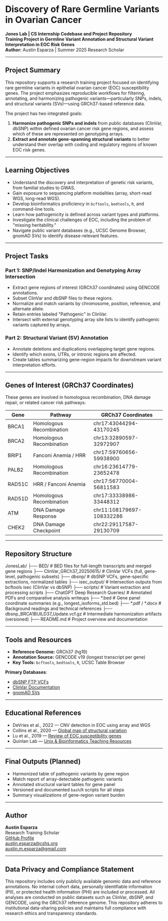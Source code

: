 # Discovery of Rare Germline Variants in Ovarian Cancer  
**Jones Lab | CS Internship Codebase and Project Repository**  
**Training Project in Germline Variant Annotation and Structural Variant Interpretation in EOC Risk Genes**  
**Author:** Austin Esparza | Summer 2025 Research Scholar  

---

## Project Summary

This repository supports a research training project focused on identifying rare germline variants in epithelial ovarian cancer (EOC) susceptibility genes. The project emphasizes reproducible workflows for filtering, annotating, and harmonizing pathogenic variants—particularly SNPs, indels, and structural variants (SVs)—using GRCh37-based reference data.

The project has two integrated goals:

1. **Harmonize pathogenic SNPs and indels** from public databases (ClinVar, dbSNP) within defined ovarian cancer risk gene regions, and assess which of these are represented on genotyping arrays.  
2. **Extract and annotate gene-spanning structural variants** to better understand their overlap with coding and regulatory regions of known EOC risk genes.

---

## Learning Objectives

- Understand the discovery and interpretation of genetic risk variants, from familial studies to GWAS.
- Gain exposure to sequencing platform modalities (array, short-read WGS, long-read WGS).
- Develop bioinformatics proficiency in `bcftools`, `bedtools`, `R`, and command-line tools.
- Learn how pathogenicity is defined across variant types and platforms.
- Investigate the clinical challenges of EOC, including the problem of "missing heritability."
- Navigate public variant databases (e.g., UCSC Genome Browser, gnomAD SVs) to identify disease-relevant features.

---

## Project Tasks

### Part 1: SNP/Indel Harmonization and Genotyping Array Intersection
- Extract gene regions of interest (GRCh37 coordinates) using GENCODE annotations.
- Subset ClinVar and dbSNP files to these regions.
- Normalize and match variants by chromosome, position, reference, and alternate allele.
- Retain entries labeled "Pathogenic" in ClinVar.
- Intersect with external genotyping array site lists to identify pathogenic variants captured by arrays.

### Part 2: Structural Variant (SV) Annotation
- Annotate deletions and duplications overlapping target gene regions.
- Identify which exons, UTRs, or intronic regions are affected.
- Create tables summarizing gene-region impacts for downstream variant interpretation efforts.

---

## Genes of Interest (GRCh37 Coordinates)

These genes are involved in homologous recombination, DNA damage repair, or related cancer risk pathways:

| Gene   | Pathway                    | GRCh37 Coordinates                 |
|--------|-----------------------------|------------------------------------|
| BRCA1  | Homologous Recombination   | chr17:43044294-43170245            |
| BRCA2  | Homologous Recombination   | chr13:32890597-32972907            |
| BRIP1  | Fanconi Anemia / HRR       | chr17:59760656-59938900            |
| PALB2  | Homologous Recombination   | chr16:23614779-23652478            |
| RAD51C | HRR / Fanconi Anemia       | chr17:56770004-56811583            |
| RAD51D | Homologous Recombination   | chr17:33338986-33448312            |
| ATM    | DNA Damage Response        | chr11:108179697-108332286          |
| CHEK2  | DNA Damage Checkpoint      | chr22:29117587-29130709            |

---

## Repository Structure

JonesLab/
├── BED/ # BED files for full-length transcripts and merged gene regions
├── ClinVar_GRCh37_20250615/ # ClinVar VCFs (full, gene-level, pathogenic subsets)
├── dbsnp/ # dbSNP VCFs, gene-specific extractions, normalized tables
├── isec_output/ # Intersection outputs from bcftools isec (ClinVar vs dbSNP)
├── scripts/ # Variant extraction and processing scripts
├── ChatGPT Deep Research Queries/ # Annotated PDFs and comparative analysis writeups
├── *.bed # Gene panel coordinate summaries (e.g., longest_isoforms_std.bed)
├── *.pdf / *.docx # Background readings and technical references
├── dbsnp_BRCA1BUILD37_Update.vcf.gz # Intermediate harmonization artifacts (versioned)
├── README.md # Project overview and documentation


---

## Tools and Resources

- **Reference Genome:** GRCh37 (hg19)  
- **Annotation Source:** GENCODE v19 (longest transcript per gene)  
- **Key Tools:** `bcftools`, `bedtools`, `R`, UCSC Table Browser  

**Primary Databases**:
- [dbSNP FTP VCFs](https://ftp.ncbi.nih.gov/snp/redesign/latest_release/VCF/)
- [ClinVar Documentation](https://www.ncbi.nlm.nih.gov/clinvar/docs/maintenance_use/)
- [gnomAD SVs](https://gnomad.broadinstitute.org/downloads#svs)

---

## Educational References

- DeVries et al., 2022 — CNV detection in EOC using array and WGS  
- Collins et al., 2020 — [Global map of structural variation](https://www.nature.com/articles/s41586-020-2287-8)  
- Lu et al., 2019 — [Review of EOC susceptibility genes](https://pubmed.ncbi.nlm.nih.gov/29054568/)  
- Quinlan Lab — [Unix & Bioinformatics Teaching Resources](http://quinlanlab.org/teaching.html)

---

## Final Outputs (Planned)

- Harmonized table of pathogenic variants by gene region  
- Match report of array-detectable pathogenic variants  
- Annotated structural variant tables for gene panel  
- Versioned and documented `bash`/`R` scripts for all steps  
- Summary visualizations of gene-region variant burden

---

## Author

**Austin Esparza**  
Research Training Scholar  
[GitHub Profile](https://github.com/austinesparza)  
austin.esparza@cshs.org  
austin.m.esparza@gmail.com  

---

## Data Privacy and Compliance Statement

This repository includes only publicly available genomic data and reference annotations. No internal cohort data, personally identifiable information (PII), or protected health information (PHI) are included or processed. All analyses are conducted on public datasets such as ClinVar, dbSNP, and GENCODE, using the GRCh37 reference genome. This repository adheres to institutional data-sharing policies and maintains full compliance with research ethics and transparency standards.
